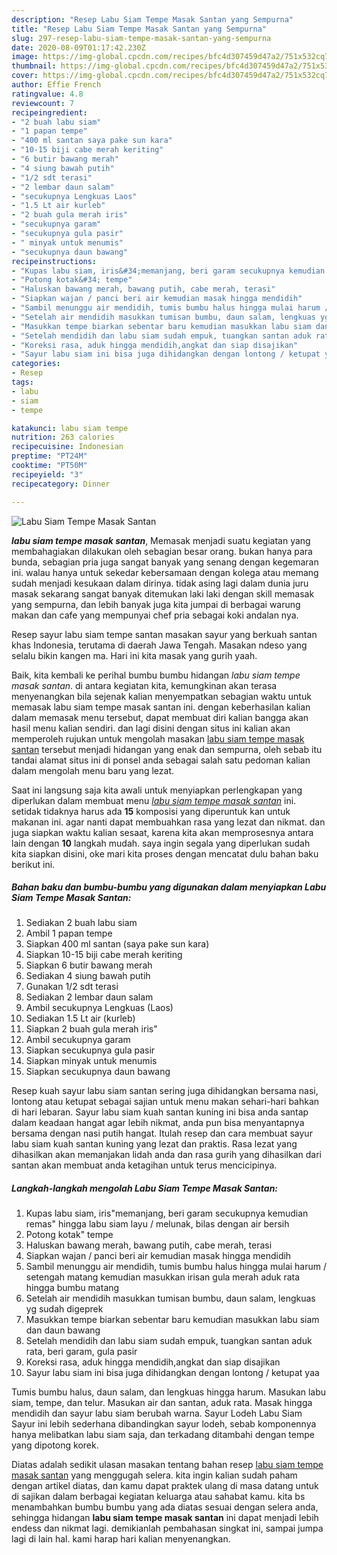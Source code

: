 ```yaml
---
description: "Resep Labu Siam Tempe Masak Santan yang Sempurna"
title: "Resep Labu Siam Tempe Masak Santan yang Sempurna"
slug: 297-resep-labu-siam-tempe-masak-santan-yang-sempurna
date: 2020-08-09T01:17:42.230Z
image: https://img-global.cpcdn.com/recipes/bfc4d307459d47a2/751x532cq70/labu-siam-tempe-masak-santan-foto-resep-utama.jpg
thumbnail: https://img-global.cpcdn.com/recipes/bfc4d307459d47a2/751x532cq70/labu-siam-tempe-masak-santan-foto-resep-utama.jpg
cover: https://img-global.cpcdn.com/recipes/bfc4d307459d47a2/751x532cq70/labu-siam-tempe-masak-santan-foto-resep-utama.jpg
author: Effie French
ratingvalue: 4.8
reviewcount: 7
recipeingredient:
- "2 buah labu siam"
- "1 papan tempe"
- "400 ml santan saya pake sun kara"
- "10-15 biji cabe merah keriting"
- "6 butir bawang merah"
- "4 siung bawah putih"
- "1/2 sdt terasi"
- "2 lembar daun salam"
- "secukupnya Lengkuas Laos"
- "1.5 Lt air kurleb"
- "2 buah gula merah iris"
- "secukupnya garam"
- "secukupnya gula pasir"
- " minyak untuk menumis"
- "secukupnya daun bawang"
recipeinstructions:
- "Kupas labu siam, iris&#34;memanjang, beri garam secukupnya kemudian remas&#34; hingga labu siam layu / melunak, bilas dengan air bersih"
- "Potong kotak&#34; tempe"
- "Haluskan bawang merah, bawang putih, cabe merah, terasi"
- "Siapkan wajan / panci beri air kemudian masak hingga mendidih"
- "Sambil menunggu air mendidih, tumis bumbu halus hingga mulai harum / setengah matang kemudian masukkan irisan gula merah aduk rata hingga bumbu matang"
- "Setelah air mendidih masukkan tumisan bumbu, daun salam, lengkuas yg sudah digeprek"
- "Masukkan tempe biarkan sebentar baru kemudian masukkan labu siam dan daun bawang"
- "Setelah mendidih dan labu siam sudah empuk, tuangkan santan aduk rata, beri garam, gula pasir"
- "Koreksi rasa, aduk hingga mendidih,angkat dan siap disajikan"
- "Sayur labu siam ini bisa juga dihidangkan dengan lontong / ketupat yaa"
categories:
- Resep
tags:
- labu
- siam
- tempe

katakunci: labu siam tempe 
nutrition: 263 calories
recipecuisine: Indonesian
preptime: "PT24M"
cooktime: "PT50M"
recipeyield: "3"
recipecategory: Dinner

---
```



![Labu Siam Tempe Masak Santan](https://img-global.cpcdn.com/recipes/bfc4d307459d47a2/751x532cq70/labu-siam-tempe-masak-santan-foto-resep-utama.jpg)

<b><i>labu siam tempe masak santan</i></b>, Memasak menjadi suatu kegiatan yang membahagiakan dilakukan oleh sebagian besar orang. bukan hanya para bunda, sebagian pria juga sangat banyak yang senang dengan kegemaran ini. walau hanya untuk sekedar kebersamaan dengan kolega atau memang sudah menjadi kesukaan dalam dirinya. tidak asing lagi dalam dunia juru masak sekarang sangat banyak ditemukan laki laki dengan skill memasak yang sempurna, dan lebih banyak juga kita jumpai di berbagai warung makan dan cafe yang mempunyai chef pria sebagai koki andalan nya.

Resep sayur labu siam tempe santan masakan sayur yang berkuah santan khas Indonesia, terutama di daerah Jawa Tengah. Masakan ndeso yang selalu bikin kangen ma. Hari ini kita masak yang gurih yaah.

Baik, kita kembali ke perihal bumbu bumbu hidangan <i>labu siam tempe masak santan</i>. di antara kegiatan kita, kemungkinan akan terasa menyenangkan bila sejenak kalian menyempatkan sebagian waktu untuk memasak labu siam tempe masak santan ini. dengan keberhasilan kalian dalam memasak menu tersebut, dapat membuat diri kalian bangga akan hasil menu kalian sendiri. dan lagi disini dengan situs ini kalian akan memperoleh rujukan untuk mengolah masakan <u>labu siam tempe masak santan</u> tersebut menjadi hidangan yang enak dan sempurna, oleh sebab itu tandai alamat situs ini di ponsel anda sebagai salah satu pedoman kalian dalam mengolah menu baru yang lezat.


Saat ini langsung saja kita awali untuk menyiapkan perlengkapan yang diperlukan dalam membuat menu <u><i>labu siam tempe masak santan</i></u> ini. setidak tidaknya harus ada <b>15</b> komposisi yang diperuntuk kan untuk makanan ini. agar nanti dapat membuahkan rasa yang lezat dan nikmat. dan juga siapkan waktu kalian sesaat, karena kita akan memprosesnya antara lain dengan <b>10</b> langkah mudah. saya ingin segala yang diperlukan sudah kita siapkan disini, oke mari kita proses dengan mencatat dulu bahan baku berikut ini.

<!--inarticleads1-->

##### Bahan baku dan bumbu-bumbu yang digunakan dalam menyiapkan Labu Siam Tempe Masak Santan:

1. Sediakan 2 buah labu siam
1. Ambil 1 papan tempe
1. Siapkan 400 ml santan (saya pake sun kara)
1. Siapkan 10-15 biji cabe merah keriting
1. Siapkan 6 butir bawang merah
1. Sediakan 4 siung bawah putih
1. Gunakan 1/2 sdt terasi
1. Sediakan 2 lembar daun salam
1. Ambil secukupnya Lengkuas (Laos)
1. Sediakan 1.5 Lt air (kurleb)
1. Siapkan 2 buah gula merah iris&#34;
1. Ambil secukupnya garam
1. Siapkan secukupnya gula pasir
1. Siapkan  minyak untuk menumis
1. Siapkan secukupnya daun bawang


Resep kuah sayur labu siam santan sering juga dihidangkan bersama nasi, lontong atau ketupat sebagai sajian untuk menu makan sehari-hari bahkan di hari lebaran. Sayur labu siam kuah santan kuning ini bisa anda santap dalam keadaan hangat agar lebih nikmat, anda pun bisa menyantapnya bersama dengan nasi putih hangat. Itulah resep dan cara membuat sayur labu siam kuah santan kuning yang lezat dan praktis. Rasa lezat yang dihasilkan akan memanjakan lidah anda dan rasa gurih yang dihasilkan dari santan akan membuat anda ketagihan untuk terus mencicipinya. 

<!--inarticleads2-->

##### Langkah-langkah mengolah Labu Siam Tempe Masak Santan:

1. Kupas labu siam, iris&#34;memanjang, beri garam secukupnya kemudian remas&#34; hingga labu siam layu / melunak, bilas dengan air bersih
1. Potong kotak&#34; tempe
1. Haluskan bawang merah, bawang putih, cabe merah, terasi
1. Siapkan wajan / panci beri air kemudian masak hingga mendidih
1. Sambil menunggu air mendidih, tumis bumbu halus hingga mulai harum / setengah matang kemudian masukkan irisan gula merah aduk rata hingga bumbu matang
1. Setelah air mendidih masukkan tumisan bumbu, daun salam, lengkuas yg sudah digeprek
1. Masukkan tempe biarkan sebentar baru kemudian masukkan labu siam dan daun bawang
1. Setelah mendidih dan labu siam sudah empuk, tuangkan santan aduk rata, beri garam, gula pasir
1. Koreksi rasa, aduk hingga mendidih,angkat dan siap disajikan
1. Sayur labu siam ini bisa juga dihidangkan dengan lontong / ketupat yaa


Tumis bumbu halus, daun salam, dan lengkuas hingga harum. Masukan labu siam, tempe, dan telur. Masukan air dan santan, aduk rata. Masak hingga mendidih dan sayur labu siam berubah warna. Sayur Lodeh Labu Siam Sayur ini lebih sederhana dibandingkan sayur lodeh, sebab komponennya hanya melibatkan labu siam saja, dan terkadang ditambahi dengan tempe yang dipotong korek. 

Diatas adalah sedikit ulasan masakan tentang bahan resep <u>labu siam tempe masak santan</u> yang menggugah selera. kita ingin kalian sudah paham dengan artikel diatas, dan kamu dapat praktek ulang di masa datang untuk di sajikan dalam berbagai kegiatan keluarga atau sahabat kamu. kita bs menambahkan bumbu bumbu yang ada diatas sesuai dengan selera anda, sehingga hidangan <b>labu siam tempe masak santan</b> ini dapat menjadi lebih endess dan nikmat lagi. demikianlah pembahasan singkat ini, sampai jumpa lagi di lain hal. kami harap hari kalian menyenangkan.
